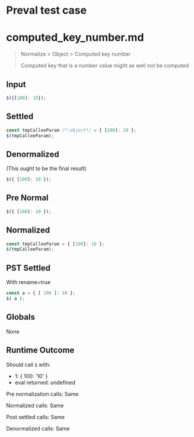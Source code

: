 # Preval test case

# computed_key_number.md

> Normalize > Object > Computed key number
>
> Computed key that is a number value might as well not be computed

## Input

`````js filename=intro
$({[100]: 10});
`````

## Settled


`````js filename=intro
const tmpCalleeParam /*:object*/ = { [100]: 10 };
$(tmpCalleeParam);
`````

## Denormalized
(This ought to be the final result)

`````js filename=intro
$({ [100]: 10 });
`````

## Pre Normal


`````js filename=intro
$({ [100]: 10 });
`````

## Normalized


`````js filename=intro
const tmpCalleeParam = { [100]: 10 };
$(tmpCalleeParam);
`````

## PST Settled
With rename=true

`````js filename=intro
const a = { [ 100 ]: 10 };
$( a );
`````

## Globals

None

## Runtime Outcome

Should call `$` with:
 - 1: { 100: '10' }
 - eval returned: undefined

Pre normalization calls: Same

Normalized calls: Same

Post settled calls: Same

Denormalized calls: Same
